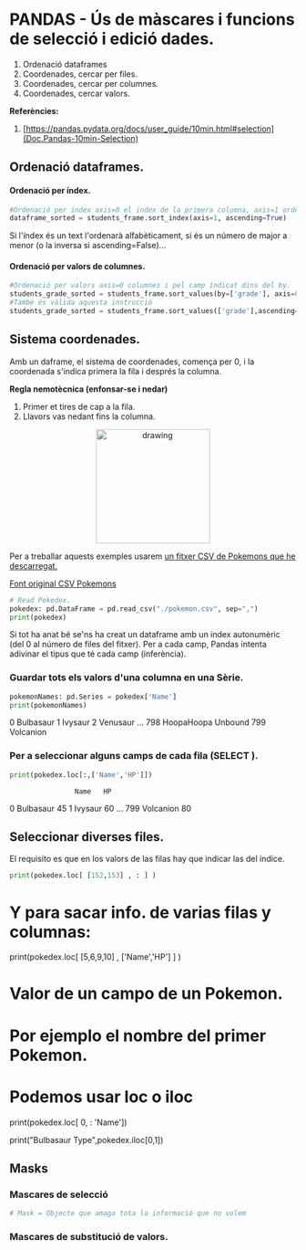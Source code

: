 # PANDAS - Ús de màscares i funcions de selecció i edició dades. 

1. Ordenació dataframes
2. Coordenades, cercar per files.
3. Coordenades, cercar per columnes.
4. Coordenades, cercar valors.

**Referències:**

1. [https://pandas.pydata.org/docs/user_guide/10min.html#selection](Doc.Pandas-10min-Selection)


<a name="sort"></a>

## Ordenació dataframes.

#### Ordenació per índex.

```python
#Ordenació per index axis=0 el index de la primera columna, axis=1 ordena els index de la primera columna.
dataframe_sorted = students_frame.sort_index(axis=1, ascending=True)
```
Si l'índex és un text l'ordenarà alfabèticament, si és un número de major a menor (o la inversa si ascending=False)...

#### Ordenació per valors de columnes.

```python
#Ordenació per valors axis=0 columnes i pel camp indicat dins del by.
students_grade_sorted = students_frame.sort_values(by=['grade'], axis=0, ascending=False)
#També és vàlida aquesta instrucció
students_grade_sorted = students_frame.sort_values(['grade'],ascending=False)
```

<a name="coordenades"></a>

## Sistema coordenades.

Amb un daframe, el sistema de coordenades, comença per 0, i la coordenada s'indica primera la fila i després la columna.

**Regla nemotècnica (enfonsar-se i nedar)** 
1. Primer et tires de cap a la fila.
2. Llavors vas nedant fins la columna.

<center>
 <img src="dive-jump.gif" alt="drawing" width="200"/>
</center>

Per a treballar aquests exemples usarem [un fitxer CSV de Pokemons que he descarregat.](./pokedex.csv)

[Font original CSV Pokemons](https://gist.github.com/armgilles/194bcff35001e7eb53a2a8b441e8b2c6)

```python
# Read Pokedex.
pokedex: pd.DataFrame = pd.read_csv("./pokemon.csv", sep=",")
print(pokedex)
```
Si tot ha anat bé se'ns ha creat un dataframe amb un index autonumèric (del 0 al número de files del fitxer). 
Per a cada camp, Pandas intenta adivinar el tipus que té cada camp (inferència).

<a name="loc"></a>

### Guardar tots els valors d'una columna en una Sèrie.

```python
pokemonNames: pd.Series = pokedex['Name']
print(pokemonNames)
```

0                  Bulbasaur
1                    Ivysaur
2                   Venusaur
...
798       HoopaHoopa Unbound
799                Volcanion

### Per a seleccionar alguns camps de cada fila (SELECT <camps>).

```python
print(pokedex.loc[:,['Name','HP']])
```
                    Name   HP
0              Bulbasaur   45
1                Ivysaur   60
...
799            Volcanion   80


## Seleccionar diverses files.

El requisito es que en los valors de las filas hay que indicar las del índice.

```python
print(pokedex.loc[ [152,153] , : ] )
```


# Y para sacar info. de varias filas y columnas:
print(pokedex.loc[ [5,6,9,10] , ['Name','HP'] ] )

# Valor de un campo de un Pokemon.
# Por ejemplo el nombre del primer Pokemon.
# Podemos usar loc o iloc
print(pokedex.loc[ 0, : 'Name'])

print("Bulbasaur Type",pokedex.iloc[0,1])


<a name="mask"></a>

## Masks

### Mascares de selecció

```python
# Mask = Objecte que amaga tota la informació que no volem
```
### Mascares de substitució de valors.


